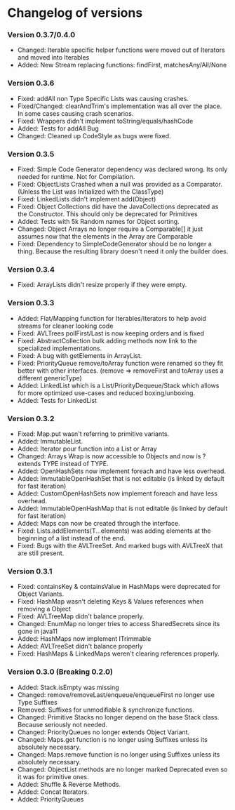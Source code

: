 # Changelog of versions


### Version 0.3.7/0.4.0
- Changed: Iterable specific helper functions were moved out of Iterators and moved into Iterables
- Added: New Stream replacing functions: findFirst, matchesAny/All/None

### Version 0.3.6
- Fixed: addAll non Type Specific Lists was causing crashes.
- Fixed/Changed: clearAndTrim's implementation was all over the place. In some cases causing crash scenarios.
- Fixed: Wrappers didn't implement toString/equals/hashCode
- Added: Tests for addAll Bug
- Changed: Cleaned up CodeStyle as bugs were fixed.

### Version 0.3.5
- Fixed: Simple Code Generator dependency was declared wrong. Its only needed for runtime. Not for Compilation.
- Fixed: ObjectLists Crashed when a null was provided as a Comparator. (Unless the List was Initialized with the ClassType)
- Fixed: LinkedLists didn't implement add(Object)
- Fixed: Object Collections did have the JavaCollections deprecated as the Constructor. This should only be deprecated for Primitives
- Added: Tests with 5k Random names for Object sorting.
- Changed: Object Arrays no longer require a Comparable[] it just assumes now that the elements in the Array are Comparable
- Fixed: Dependency to SimpleCodeGenerator should be no longer a thing. Because the resulting library doesn't need it only the builder does.

### Version 0.3.4
- Fixed: ArrayLists didn't resize properly if they were empty.


### Version 0.3.3
- Added: Flat/Mapping function for Iterables/Iterators to help avoid streams for cleaner looking code
- Fixed: AVLTrees pollFirst/Last is now keeping orders and is fixed
- Fixed: AbstractCollection bulk adding methods now link to the specialized implementations.
- Fixed: A bug with getElements in ArrayList.
- Fixed: PriorityQueue remove/toArray function were renamed so they fit better with other interfaces. (remove => removeFirst and toArray uses a different genericType)
- Added: LinkedList which is a List/PriorityDequeue/Stack which allows for more optimized use-cases and reduced boxing/unboxing.
- Added: Tests for LinkedList

### Version 0.3.2
- Fixed: Map.put wasn't referring to primitive variants.
- Added: ImmutableList.
- Added: Iterator pour function into a List or Array
- Changed: Arrays Wrap is now accessible to Objects and now is ? extends TYPE instead of TYPE.
- Added: OpenHashSets now implement foreach and have less overhead.
- Added: ImmutableOpenHashSet that is not editable (is linked by default for fast iteration)
- Added: CustomOpenHashSets now implement foreach and have less overhead.
- Added: ImmutableOpenHashMap that is not editable (is linked by default for fast iteration)
- Added: Maps can now be created through the interface.
- Fixed: Lists.addElements(T...elements) was adding elements at the beginning of a list instead of the end.
- Fixed: Bugs with the AVLTreeSet. And marked bugs with AVLTreeX that are still present.

### Version 0.3.1
- Fixed: containsKey & containsValue in HashMaps were deprecated for Object Variants.
- Fixed: HashMap wasn't deleting Keys & Values references when removing a Object
- Fixed: AVLTreeMap didn't balance properly.
- Changed: EnumMap no longer tries to access SharedSecrets since its gone in java11
- Added: HashMaps now implement ITrimmable
- Added: AVLTreeSet didn't balance properly
- Fixed: HashMaps & LinkedMaps weren't clearing references properly.

### Version 0.3.0 (Breaking 0.2.0)
- Added: Stack.isEmpty was missing
- Changed: remove/removeLast/enqueue/enqueueFirst no longer use Type Suffixes
- Removed: Suffixes for unmodifiable & synchronize functions.
- Changed: Primitive Stacks no longer depend on the base Stack class. Because seriously not needed.
- Changed: PriorityQueues no longer extends Object Variant.
- Changed: Maps.get function is no longer using Suffixes unless its absolutely necessary.
- Changed: Maps.remove function is no longer using Suffixes unless its absolutely necessary.
- Changed: ObjectList methods are no longer marked Deprecated even so it was for primitive ones.
- Added: Shuffle & Reverse Methods.
- Added: Concat Iterators.
- Added: PriorityQueues